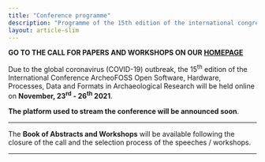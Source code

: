 ```yaml
---
title: "Conference programme"
description: "Programme of the 15th edition of the international congress ArcheoFOSS: open software, hardware, processes, data, and formats in archaeological research"
layout: article-slim
---
```


**GO TO THE CALL FOR PAPERS AND WORKSHOPS ON OUR [HOMEPAGE](./index)**

Due to the global coronavirus (COVID-19) outbreak, the 15<sup>th</sup> edition of the
International Conference ArcheoFOSS Open Software, Hardware, Processes,
Data and Formats in Archaeological Research will be held online on
**November, 23<sup>rd</sup> - 26<sup>th</sup> 2021**.

**The platform used to stream the conference will be announced soon**.

---

The **Book of Abstracts and Workshops** will be available following the closure of the call and the selection process of the speeches / workshops.

---
